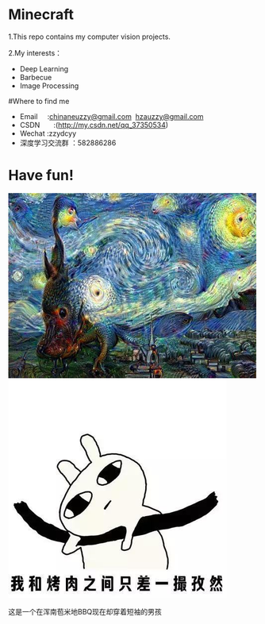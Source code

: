 # Minecraft
1.This repo contains my computer vision projects.

2.My interests：

* Deep Learning
* Barbecue
* Image Processing

#Where to find me
* Email      :chinaneuzzy@gmail.com  hzauzzy@gmail.com
* CSDN       :(http://my.csdn.net/qq_37350534)
* Wechat     :zzydcyy
* 深度学习交流群 ：582886286

# Have fun!
![fun](https://github.com/abbqboy/Minecraft/blob/master/photo/have%20fun.jpg?raw=true)
![bbq](https://github.com/abbqboy/Minecraft/blob/master/photo/1111.jpg?raw=true)

这是一个在浑南苞米地BBQ现在却穿着短袖的男孩

